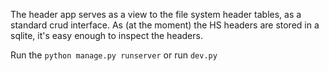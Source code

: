 The header app serves as a view to the file system header tables, as a standard crud interface. As (at the moment) the HS headers are stored in a sqlite, it's easy enough to inspect the headers.

Run the `python manage.py runserver` or run `dev.py`
